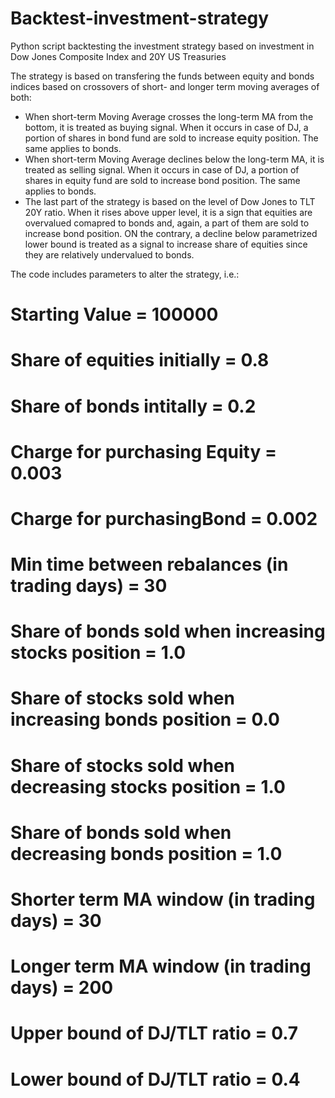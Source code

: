 # Backtest-investment-strategy
Python script backtesting the investment strategy based on investment in Dow Jones Composite Index and 20Y US Treasuries

The strategy is based on transfering the funds between equity and bonds indices based on crossovers of short- and longer term moving averages of both:
- When short-term Moving Average crosses the long-term MA from the bottom, it is treated as buying signal. When it occurs in case of DJ, a portion of shares in bond fund are sold to increase equity position. The same applies to bonds.
- When short-term Moving Average declines below the long-term MA, it is treated as selling signal. When it occurs in case of DJ, a portion of shares in equity fund are sold to increase bond position. The same applies to bonds.
- The last part of the strategy is based on the level of Dow Jones to TLT 20Y ratio. When it rises above upper level, it is a sign that equities are overvalued comapred to bonds and, again, a part of them are sold to increase bond position. ON the contrary, a decline below parametrized lower bound is treated as a signal to increase share of equities since they are relatively undervalued to bonds.

The code includes parameters to alter the strategy, i.e.:
# Starting Value = 100000
# Share of equities initially = 0.8
# Share of bonds intitally = 0.2

# Charge for purchasing Equity = 0.003
# Charge for purchasingBond = 0.002
# Min time between rebalances (in trading days) = 30
# Share of bonds sold when increasing stocks position = 1.0
# Share of stocks sold when increasing bonds position = 0.0
# Share of stocks sold when decreasing stocks position = 1.0
# Share of bonds sold when decreasing bonds position = 1.0
# Shorter term MA window (in trading days) = 30
# Longer term MA window (in trading days) = 200
# Upper bound of DJ/TLT ratio = 0.7
# Lower bound of DJ/TLT ratio = 0.4

